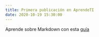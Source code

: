 ```yaml
---
title: Primera publicación en AprendeTI
date: 2020-10-19 15:30:00
---
```


Aprende sobre Markdown con esta [guía](/slides/guiaRapidaMarkdown.html)



